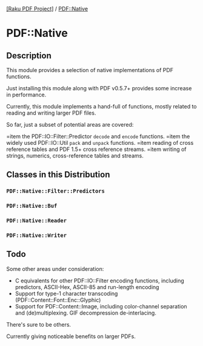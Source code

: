 [[Raku PDF Project]](https://pdf-raku.github.io)
 / [PDF::Native](https://pdf-raku.github.io/PDF-Native-raku)

# PDF::Native

## Description

This module provides a selection of native implementations of
PDF functions.

Just installing this module along with PDF v0.5.7+ provides some
increase in performance.

Currently, this module implements a hand-full of functions, mostly
related to reading and writing larger PDF files.

So far, just a subset of potential areas are covered:

=item the PDF::IO::Filter::Predictor `decode` and `encode` functions.
=item the widely used PDF::IO::Util `pack` and `unpack` functions.
=item reading of cross reference tables and PDF 1.5+ cross reference streams.
=item writing of strings, numerics, cross-reference tables and streams.

## Classes in this Distribution

### `PDF::Native::Filter::Predictors`

### `PDF::Native::Buf`

### `PDF::Native::Reader`

### `PDF::Native::Writer`


## Todo

Some other areas under consideration:

- C equivalents for other PDF::IO::Filter encoding functions, including predictors, ASCII-Hex, ASCII-85 and run-length encoding
- Support for type-1 character transcoding (PDF::Content::Font::Enc::Glyphic)
- Support for PDF::Content::Image, including color-channel separation and (de)multiplexing. GIF decompression de-interlacing.

There's sure to be others.

Currently giving noticeable benefits on larger PDFs.


